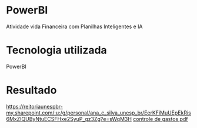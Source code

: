 # PowerBI
Atividade vida Financeira com Planilhas Inteligentes e IA

# Tecnologia utilizada
PowerBI

# Resultado
https://reitoriaunespbr-my.sharepoint.com/:u:/g/personal/ana_c_silva_unesp_br/EerKFiMuUEpEkRis6MxZIQUByNtuECSFHxe2SyuP_qz3Zg?e=sWqM3H
[controle de gastos.pdf](https://github.com/user-attachments/files/18365706/controle.de.gastos.pdf)
